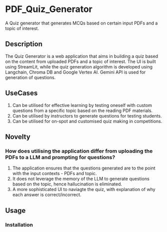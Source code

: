 # PDF_Quiz_Generator
A Quiz generator that generates MCQs based on certain input PDFs and a topic of interest.
## Description
The Quiz Generator is a web application that aims in building a quiz based on the content from uploaded PDFs and a topic of interest.
The UI is built using StreamLit, while the quiz generation algorithm is developed using Langchain, Chroma DB and Google Vertex AI. 
Gemini API is used for generation of questions.

## UseCases
1. Can be utilised for effective learning by testing oneself with custom questions from a specific topic based on the reading PDF materials.
2. Can be utilised by instructors to generate questions for testing students.
3. Can be utilised for on-spot and customised quiz making in competitions.

## Novelty
### How does utilising the application differ from uploading the PDFs to a LLM and prompting for questions?
1. The application ensures that the questions generated are to the point with the input contexts - PDFs and topic.
2. It does not leverage the memory of the LLM to generate questions based on the topic, hence hallucination is eliminated.
3. A more sophisticated UI to naviagte the quiz, with explanation of why each answer is correct/incorrect.

## Usage
### Installation


